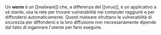 Un __worm__ è un [[malware]] che, a differenza del [[virus]], è un applicativo a sé stante, usa la rete per trovare vulnerabilità nei computer raggiunti e per diffondersi automaticamente.
Questi malware sfruttano le vulnerabilità di sicurezza per diffondersi e la loro diffusione non necessariamente dipende dal fatto di ingannare l'utente per farsi eseguire.
